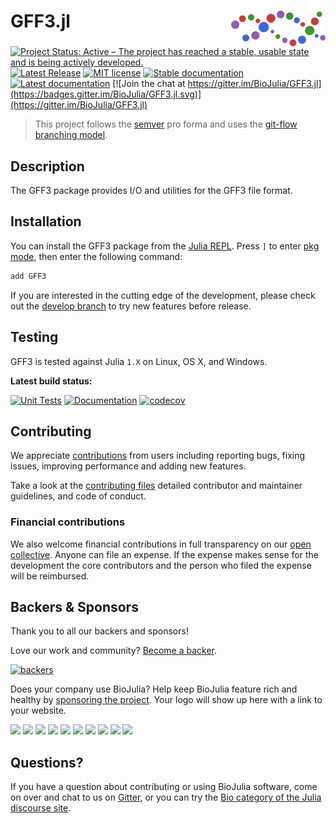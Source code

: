 # <img src="./docs/src/assets/logo.svg" width="30%" align="right" /> GFF3.jl

[![Project Status: Active – The project has reached a stable, usable state and is being actively developed.](https://www.repostatus.org/badges/latest/active.svg)](https://www.repostatus.org/#active)
[![Latest Release](https://img.shields.io/github/release/BioJulia/GFF3.jl.svg)](https://github.com/BioJulia/GFF3.jl/releases/latest)
[![MIT license](https://img.shields.io/badge/license-MIT-green.svg)](https://github.com/BioJulia/GFF3.jl/blob/master/LICENSE)
[![Stable documentation](https://img.shields.io/badge/docs-stable-blue.svg)](https://biojulia.github.io/GFF3.jl/stable)
[![Latest documentation](https://img.shields.io/badge/docs-dev-blue.svg)](https://biojulia.github.io/GFF3.jl/dev/)
[![Join the chat at https://gitter.im/BioJulia/GFF3.jl](https://badges.gitter.im/BioJulia/GFF3.jl.svg)](https://gitter.im/BioJulia/GFF3.jl)

> This project follows the [semver](http://semver.org) pro forma and uses the [git-flow branching model](https://nvie.com/posts/a-successful-git-branching-model/ "original blog post").

## Description
The GFF3 package provides I/O and utilities for the GFF3 file format.

## Installation
You can install the GFF3 package from the [Julia REPL](https://docs.julialang.org/en/v1/manual/getting-started/).
Press `]` to enter [pkg mode](https://docs.julialang.org/en/v1/stdlib/Pkg/), then enter the following command:
```julia
add GFF3
```

If you are interested in the cutting edge of the development, please check out the [develop branch](https://github.com/BioJulia/GFF3.jl/tree/develop) to try new features before release.


## Testing
GFF3 is tested against Julia `1.X` on Linux, OS X, and Windows.

**Latest build status:**

[![Unit Tests](https://github.com/BioJulia/GFF3.jl/actions/workflows/UnitTests.yml/badge.svg?branch=master)](https://github.com/BioJulia/GFF3.jl/actions/workflows/UnitTests.yml?query=branch%3Amaster)
[![Documentation](https://github.com/BioJulia/GFF3.jl/actions/workflows/Documentation.yml/badge.svg?branch=master)](https://github.com/BioJulia/GFF3.jl/actions/workflows/Documentation.yml?query=branch%3Amaster)
[![codecov](https://codecov.io/gh/BioJulia/GFF3.jl/branch/master/graph/badge.svg)](https://codecov.io/gh/BioJulia/GFF3.jl)

## Contributing
We appreciate [contributions](https://github.com/BioJulia/GFF3.jl/graphs/contributors) from users including reporting bugs, fixing issues, improving performance and adding new features.

Take a look at the [contributing files](https://github.com/BioJulia/Contributing) detailed contributor and maintainer guidelines, and code of conduct.

### Financial contributions
We also welcome financial contributions in full transparency on our [open collective](https://opencollective.com/biojulia).
Anyone can file an expense.
If the expense makes sense for the development the core contributors and the person who filed the expense will be reimbursed.


## Backers & Sponsors
Thank you to all our backers and sponsors!

Love our work and community? [Become a backer](https://opencollective.com/biojulia#backer).

[![backers](https://opencollective.com/biojulia/backers.svg?width=890)](https://opencollective.com/biojulia#backers)

Does your company use BioJulia?
Help keep BioJulia feature rich and healthy by [sponsoring the project](https://opencollective.com/biojulia#sponsor).
Your logo will show up here with a link to your website.

[![](https://opencollective.com/biojulia/sponsor/0/avatar.svg)](https://opencollective.com/biojulia/sponsor/0/website)
[![](https://opencollective.com/biojulia/sponsor/1/avatar.svg)](https://opencollective.com/biojulia/sponsor/1/website)
[![](https://opencollective.com/biojulia/sponsor/2/avatar.svg)](https://opencollective.com/biojulia/sponsor/2/website)
[![](https://opencollective.com/biojulia/sponsor/3/avatar.svg)](https://opencollective.com/biojulia/sponsor/3/website)
[![](https://opencollective.com/biojulia/sponsor/4/avatar.svg)](https://opencollective.com/biojulia/sponsor/4/website)
[![](https://opencollective.com/biojulia/sponsor/5/avatar.svg)](https://opencollective.com/biojulia/sponsor/5/website)
[![](https://opencollective.com/biojulia/sponsor/6/avatar.svg)](https://opencollective.com/biojulia/sponsor/6/website)
[![](https://opencollective.com/biojulia/sponsor/7/avatar.svg)](https://opencollective.com/biojulia/sponsor/7/website)
[![](https://opencollective.com/biojulia/sponsor/8/avatar.svg)](https://opencollective.com/biojulia/sponsor/8/website)
[![](https://opencollective.com/biojulia/sponsor/9/avatar.svg)](https://opencollective.com/biojulia/sponsor/9/website)


## Questions?
If you have a question about contributing or using BioJulia software, come on over and chat to us on [Gitter](https://gitter.im/BioJulia/General), or you can try the [Bio category of the Julia discourse site](https://discourse.julialang.org/c/domain/bio).
